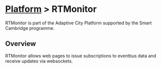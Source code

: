 # [Platform](https://github.com/ijl20/tfc_server) &gt; RTMonitor

RTMonitor is part of the Adaptive City Platform
supported by the Smart Cambridge programme.

## Overview

RTMonitor allows web pages to issue subscriptions to eventbus data and
receive updates via websockets.
